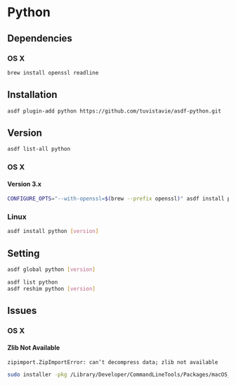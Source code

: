 # Python

## Dependencies

### OS X

```sh
brew install openssl readline
```

## Installation

```sh
asdf plugin-add python https://github.com/tuvistavie/asdf-python.git
```

## Version

```sh
asdf list-all python
```

### OS X

#### Version 3.x

```sh
CONFIGURE_OPTS="--with-openssl=$(brew --prefix openssl)" asdf install python [version]
```

### Linux

```sh
asdf install python [version]
```

## Setting

```sh
asdf global python [version]
```

```sh
asdf list python
asdf reshim python [version]
```

## Issues

### OS X

#### Zlib Not Available

```
zipimport.ZipImportError: can’t decompress data; zlib not available
```

```sh
sudo installer -pkg /Library/Developer/CommandLineTools/Packages/macOS_SDK_headers_for_macOS_10.14.pkg -target /
```
